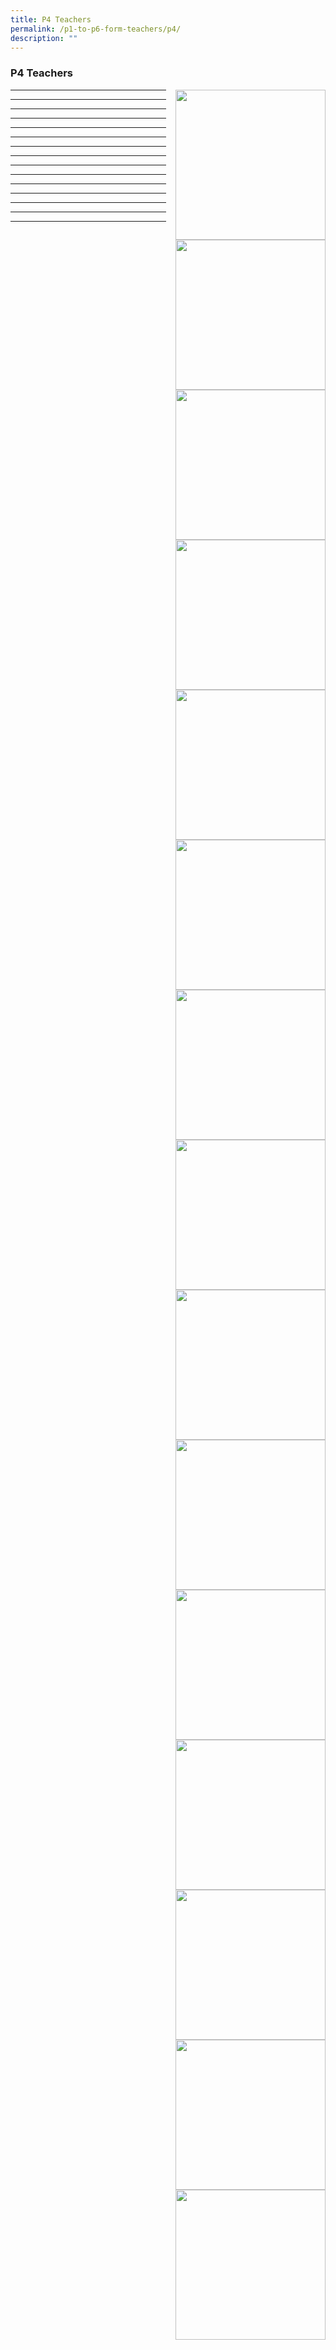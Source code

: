 ```yaml
---
title: P4 Teachers
permalink: /p1-to-p6-form-teachers/p4/
description: ""
---
```

### P4 Teachers

<img src="/images/ft.png" style="width:240px;height:240px;margin-left:15px;" align = "right"> 

* * *

<img src="/images/ft.png" style="width:240px;height:240px;margin-left:15px;" align = "right"> 

* * *

<img src="/images/ft.png" style="width:240px;height:240px;margin-left:15px;" align = "right"> 

* * *

<img src="/images/ft.png" style="width:240px;height:240px;margin-left:15px;" align = "right"> 

* * *

<img src="/images/ft.png" style="width:240px;height:240px;margin-left:15px;" align = "right"> 

* * *

<img src="/images/ft.png" style="width:240px;height:240px;margin-left:15px;" align = "right"> 

* * *

<img src="/images/ft.png" style="width:240px;height:240px;margin-left:15px;" align = "right"> 

* * *

<img src="/images/ft.png" style="width:240px;height:240px;margin-left:15px;" align = "right"> 

* * *

<img src="/images/ft.png" style="width:240px;height:240px;margin-left:15px;" align = "right"> 

* * *

<img src="/images/ft.png" style="width:240px;height:240px;margin-left:15px;" align = "right"> 

* * *
<img src="/images/ft.png" style="width:240px;height:240px;margin-left:15px;" align = "right"> 

* * *

<img src="/images/ft.png" style="width:240px;height:240px;margin-left:15px;" align = "right"> 

* * *

<img src="/images/ft.png" style="width:240px;height:240px;margin-left:15px;" align = "right"> 

* * *

<img src="/images/ft.png" style="width:240px;height:240px;margin-left:15px;" align = "right"> 

* * *

<img src="/images/ft.png" style="width:240px;height:240px;margin-left:15px;" align = "right"> 

* * *
